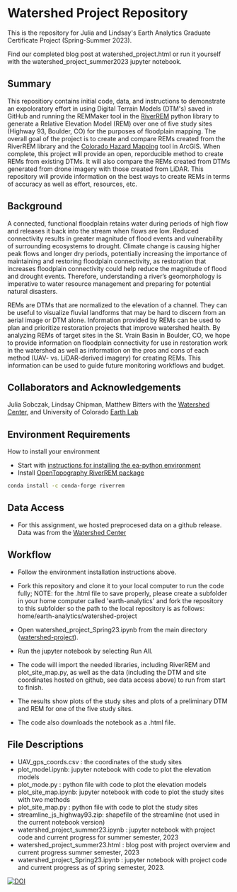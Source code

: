 # Watershed Project Repository

This is the repository for Julia and Lindsay's Earth Analytics Graduate Certificate Project (Spring-Summer 2023).

Find our completed blog post at watershed_project.html or run it yourself with the watershed_project_summer2023 jupyter notebook.

## Summary
This repositiory contains initial code, data, and instructions to demonstrate an expoloratory effort in using Digital Terrain Models (DTM's) saved in GitHub and running the REMMaker tool in the [RiverREM](https://github.com/OpenTopography/RiverREM) python library to generate a Relative Elevation Model (REM) over one of five study sites (Highway 93, Boulder, CO) for the purposes of floodplain mapping. The overall goal of the project is to create and compare REMs created from the RiverREM library and the [Colorado Hazard Mapping](https://coloradohazardmapping.com/) tool in ArcGIS. When complete, this project will provide an open, reporducible method to create REMs from existing DTMs. It will also compare the REMs created from DTMs generated from drone imagery with those created from LiDAR. This repository will provide information on the best ways to create REMs in terms of accuracy as well as effort, resources, etc.

## Background
A connected, functional floodplain retains water during periods of high flow and releases it back into the stream when flows are low. Reduced connectivity results in greater magnitude of flood events and vulnerability of surrounding ecosystems to drought. Climate change is causing higher peak flows and longer dry periods, potentially increasing the importance of maintaining and restoring floodplain connectivity, as restoration that increases floodplain connectivity could help reduce the magnitude of flood and drought events.  Therefore, understanding a river’s geomorphology is imperative to water resource  management and preparing for potential natural disasters.

REMs are DTMs that are normalized to the elevation of a channel. They can be useful to visualize fluvial landforms that may be hard to discern from an aerial image or DTM alone. Information provided by REMs can be used to plan and prioritize restoration projects that  improve watershed health. By analyzing REMs of target sites in the St. Vrain Basin in Boulder, CO, we hope to provide information on  floodplain connectivity for use in restoration work in the watershed as well as information on the pros and cons of each method (UAV- vs. LiDAR-derived imagery) for creating REMs. This information can be used to guide future monitoring workflows and budget.

## Collaborators and Acknowledgements
Julia Sobczak, Lindsay Chipman, Matthew Bitters with the [Watershed Center](https://watershed.center/), and University of Colorado [Earth Lab](https://earthlab.colorado.edu/)

## Environment Requirements
How to install your environment
  * Start with [instructions for installing the ea-python environment](https://www.earthdatascience.org/workshops/setup-earth-analytics-python/setup-python-conda-earth-analytics-environment/)
  *  Install [OpenTopography RiverREM package](https://github.com/OpenTopography/RiverREM)

  ```bash
  conda install -c conda-forge riverrem
  ```

## Data Access
  * For this assignment, we hosted preprocesed data on a github release. Data was from the [Watershed Center](https://watershed.center/)
  
## Workflow
 * Follow the environment installation instructions above.
 * Fork this repository and clone it to your local computer to run the code fully; NOTE: for the .html file to save properly, please create a subfolder in your home computer called 'earth-analytics' and fork the repository to this subfolder so the path to the local repository is as follows: home/earth-analytics/watershed-project 

 * Open watershed_project_Spring23.ipynb from the main directory ([watershed-project](https://github.com/lechipman/watershed-project)).
 * Run the jupyter notebook by selecting Run All.
 * The code will import the needed libraries, including RiverREM and plot_site_map.py, as well as the data (including the DTM and site coordinates hosted on github, see data access above) to run from start to finish.
 * The results show plots of the study sites and plots of a preliminary DTM and REM for one of the five study sites.
 * The code also downloads the notebook as a .html file.

## File Descriptions
* UAV_gps_coords.csv : the coordinates of the study sites
* plot_model.ipynb: jupyter notebook with code to plot the elevation models
* plot_mode.py : python file with code to plot the elevation models
* plot_site_map.ipynb: jupyter notebook with code to plot the study sites with two methods
* plot_site_map.py : python file with code to plot the study sites
* streamline_js_highway93.zip: shapefile of the streamline (not used in the current notebook version)
* watershed_project_summer23.ipynb : jupyter notebook with project code and current progress for summer semester, 2023
* watershed_project_summer23.html : blog post with project overview and current progress summer semester, 2023
* watershed_project_Spring23.ipynb : jupyter notebook with project code and current progress as of spring semester, 2023.

[![DOI](https://zenodo.org/badge/633148424.svg)](https://zenodo.org/badge/latestdoi/633148424)
